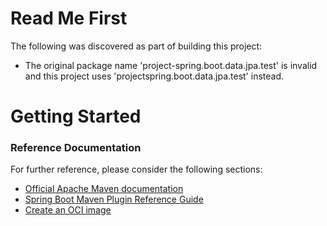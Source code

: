 # Read Me First
The following was discovered as part of building this project:

* The original package name 'project-spring.boot.data.jpa.test' is invalid and this project uses 'projectspring.boot.data.jpa.test' instead.

# Getting Started

### Reference Documentation
For further reference, please consider the following sections:

* [Official Apache Maven documentation](https://maven.apache.org/guides/index.html)
* [Spring Boot Maven Plugin Reference Guide](https://docs.spring.io/spring-boot/docs/2.7.4/maven-plugin/reference/html/)
* [Create an OCI image](https://docs.spring.io/spring-boot/docs/2.7.4/maven-plugin/reference/html/#build-image)

